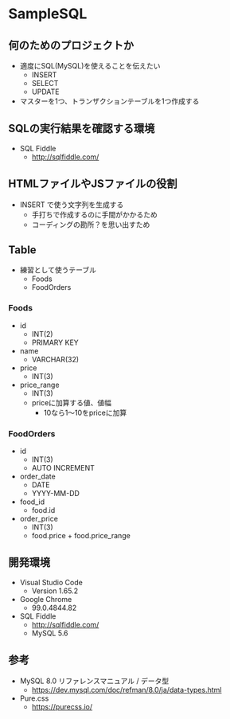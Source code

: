 # SampleSQL

## 何のためのプロジェクトか

- 適度にSQL(MySQL)を使えることを伝えたい
    - INSERT
    - SELECT
    - UPDATE
- マスターを1つ、トランザクションテーブルを1つ作成する

## SQLの実行結果を確認する環境

- SQL Fiddle
    - http://sqlfiddle.com/

## HTMLファイルやJSファイルの役割

- INSERT で使う文字列を生成する
    - 手打ちで作成するのに手間がかかるため
    - コーディングの勘所？を思い出すため

## Table

- 練習として使うテーブル
    - Foods
    - FoodOrders

### Foods

- id
    - INT(2)
    - PRIMARY KEY
- name
    - VARCHAR(32)
- price
    - INT(3)
- price_range
    - INT(3)
    - priceに加算する値、値幅
        - 10なら1～10をpriceに加算

### FoodOrders

- id
    - INT(3)
    - AUTO INCREMENT
- order_date
    - DATE
    - YYYY-MM-DD
- food_id
    - food.id
- order_price
    - INT(3)
    - food.price + food.price_range

## 開発環境

- Visual Studio Code
    - Version 1.65.2
- Google Chrome
    -  99.0.4844.82
- SQL Fiddle
    - http://sqlfiddle.com/
    - MySQL 5.6

## 参考

- MySQL 8.0 リファレンスマニュアル / データ型
    - https://dev.mysql.com/doc/refman/8.0/ja/data-types.html
- Pure.css
    - https://purecss.io/